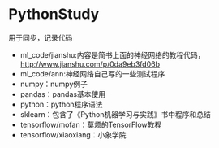 # PythonStudy

用于同步，记录代码

* ml_code/jianshu:内容是简书上面的神经网络的教程代码，http://www.jianshu.com/p/0da9eb3fd06b
* ml_code/ann:神经网络自己写的一些测试程序
* numpy：numpy例子
* pandas：pandas基本使用
* python：python程序语法
* sklearn：包含了《Python机器学习与实践》书中程序和总结
* tensorflow/mofan：莫烦的TensorFlow教程
* tensorflow/xiaoxiang：小象学院
